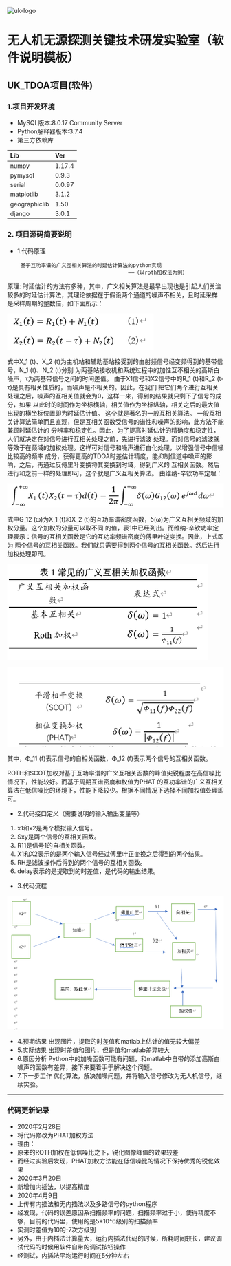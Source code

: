 ![uk-logo](https://s2.ax1x.com/2020/01/19/1C8qXt.png)
# 无人机无源探测关键技术研发实验室（软件说明模板）
## UK_TDOA项目(软件)

### 1.项目开发环境

- MySQL版本:8.0.17 Community Server
- Python解释器版本:3.7.4
- 第三方依赖库
    
|Lib            |Ver    |
|:----          |:----  |
|numpy          |1.17.4 |
|pymysql        |0.9.3  |
|serial         |0.0.97 |
|matplotlib     |3.1.2  |
|geographiclib  |1.50   |
|django         |3.0.1  |

### 2. 项目源码简要说明
- 1.代码原理

       基于互功率谱的广义互相关算法的时延估计算法的python实现
										  ——（以roth加权法为例）
原理:
   时延估计的方法有多种，其中，广义相关算法是最早出现也是引起人们关注
较多的时延估计算法，其理论依据在于假设两个通道的噪声不相关，且时延采样
是采样周期的整数倍，如下面所示：



![](https://github.com/Norman-Trx/picture/blob/master/%E5%85%AC%E5%BC%8F.png)



式中X_1 (t)、X_2 (t)为主机站和辅助基站接受到的由射频信号经变频得到的基带信号，N_1 (t)、N_2 (t)分别
为两基站接收机和系统过程中的加性互不相关的高斯白噪声，τ为两基带信号之间的时间差值。
   由于X1信号和X2信号中的R_1 (t)和R_2 (t-τ)是具有相关性质的，而噪声是不相关的。因此，在我们
把它们两个进行互相关处理之后，噪声的互相关值就会为0，这样一来，得到的结果就只剩下了信号的成分，如果
以此时的时间作为坐标横轴，相关值作为坐标纵轴，相关之后的最大值出现的横坐标位置即为时延估计值。
这个就是著名的一般互相关算法。
  一般互相关计算法简单而且直观，但是互相关函数受信号的谱性和噪声的影响，此方法不能兼顾时延估计的
分辨率和稳定性。因此，为了提高时延估计的精确度和稳定性，人们就决定在对信号进行互相关处理之前，先进行滤波
处理。而对信号的滤波就等效于在频域的加权处理。这样可对信号和噪声进行白化处理，以增强信号中信噪比较高的频率
成分，获得更高的TDOA时差估计精度，能抑制信道中噪声的影响，之后，再通过反傅里叶变换将其变换到时域，得到广义的
互相关函数。然后进行和之前一样的处理即可，这个就是广义互相关算法。
由维纳-辛钦功率定理：



![](https://github.com/Norman-Trx/picture/blob/master/%E5%8A%9F%E7%8E%87%E5%AE%9A%E7%90%86.png)




  式中G_12 (ω)为X_1 (t)和X_2 (t)的互功率谱密度函数，δ(ω)为广义互相关频域的加权分量。这个加权的分量可以取不同
的值，表1中已经列出。而维纳-辛钦功率定理表示：信号的互相关函数是它的互功率频谱密度的傅里叶逆变换。因此，上式即为
两个信号的互相关函数。我们就只需要得到两个信号的互相关函数。然后进行加权处理即可。




![](https://github.com/Norman-Trx/picture/blob/master/%E5%8A%A0%E6%9D%83%E5%87%BD%E6%95%B01.png)




![](https://github.com/Norman-Trx/picture/blob/master/%E5%8A%A0%E6%9D%83%E5%87%BD%E6%95%B02.png)







其中，Φ_11 (f)表示信号的自相关函数，Φ_12 (f)表示两个信号的互相关函数。

ROTH和SCOT加权对基于互功率谱的广义互相关函数的峰值尖锐程度在高信噪比情况下，性能较好。而基于周期互谱密度和权值为PHAT
的互功率谱的广义互相关算法在低信噪比的环境下，性能下降较少。根据不同情况下选择不同加权值处理即可。
- 2.代码接口定义（需要说明的输入输出变量等）
1.	x1和x2是两个模拟输入信号。
2.	Sxy是两个信号的互相关函数。
3.	R11是信号1的自相关函数。
4.	X1和X2表示的是两个输入信号经过傅里叶正变换之后得到的两个结果。
5.	RH是滤波操作后得到的两个信号的互相关函数。
6.	delay表示的是提取到的时差值，是代码的输出结果。

- 3.代码流程


![](https://github.com/Norman-Trx/picture/blob/master/%E6%B5%81%E7%A8%8B%E6%A1%86%E5%9B%BE.png)



- 4.预期结果
出现图片，提取的时差值和matlab上估计的值无较大偏差
- 5.实际结果
出现时差值和图片，但是值和matlab差异较大
- 6.原因分析
Python中的加噪函数可能有问题，和matlab中自带的添加高斯白噪声的函数有差异，接下来要着手于解决这个问题。
- 7.下一步工作
优化算法，解决加噪问题，并将输入信号修改为无人机信号，继续实验。

****
### 代码更新记录
- 2020年2月28日
- 将代码修改为PHAT加权方法
- 理由：
- 原来的ROTH加权在低信噪比之下，锐化图像峰值的效果较差
- 而经过实验后发现，PHAT加权方法能在低信噪比的情况下保持优秀的锐化效果
- 2020年3月20日
- 新增加内插法，以提高精度
- 2020年4月9日
- 上传有内插法和无内插法以及多路信号的python程序
- 经发现，代码的误差原因系扫描频率的问题，扫描频率过于小，使得精度不够，目前的代码里，使用的是5*10^6级别的扫描频率
- 实测时差值为10的-7次方级别
- 另外，由于内插法计算量大，运行内插法代码的时候，所耗时间较长，建议调试代码的时候用软件自带的调试按钮操作
- 经测试，内插法平均运行时间在5分钟左右

